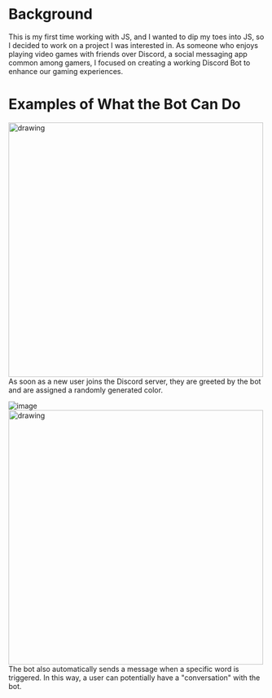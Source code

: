 # Background 
This is my first time working with JS, and I wanted to dip my toes into JS, so I decided to work on a project I was interested in. As someone who enjoys playing video games with friends over Discord, a social messaging app common among gamers, I focused on creating a working Discord Bot to enhance our gaming experiences. 

# Examples of What the Bot Can Do
<img src="https://user-images.githubusercontent.com/51142303/167269030-ea101c8f-258e-4eb0-aaeb-0397e9876b04.png" alt="drawing" width="500"/>
As soon as a new user joins the Discord server, they are greeted by the bot and are assigned a randomly generated color.

![image](https://user-images.githubusercontent.com/51142303/167269120-4abd174f-d440-423f-b923-02b20b29d400.png)  
<img src="https://user-images.githubusercontent.com/51142303/167269120-4abd174f-d440-423f-b923-02b20b29d400.png" alt="drawing" width="500"/>
The bot also automatically sends a message when a specific word is triggered. In this way, a user can potentially have a "conversation" with the bot. 
